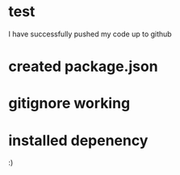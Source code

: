 # test
I have successfully pushed my code up to github

# created package.json
# gitignore working

# installed depenency

:)


